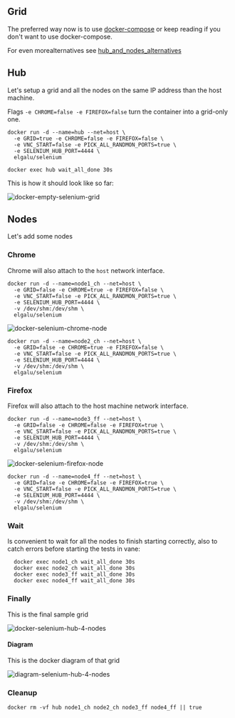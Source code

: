 ## Grid
The preferred way now is to use [docker-compose](./docker-compose.md) or keep reading if you don't want to use docker-compose.

For even morealternatives see [hub_and_nodes_alternatives](./hub_and_nodes_alternatives.md)

## Hub
Let's setup a grid and all the nodes on the same IP address than the host machine.

Flags `-e CHROME=false -e FIREFOX=false` turn the container into a grid-only one.

    docker run -d --name=hub --net=host \
      -e GRID=true -e CHROME=false -e FIREFOX=false \
      -e VNC_START=false -e PICK_ALL_RANDMON_PORTS=true \
      -e SELENIUM_HUB_PORT=4444 \
      elgalu/selenium

    docker exec hub wait_all_done 30s

This is how it should look like so far:

![docker-empty-selenium-grid](../images/empty_grid_console.png)

## Nodes
Let's add some nodes

### Chrome
Chrome will also attach to the `host` network interface.

    docker run -d --name=node1_ch --net=host \
      -e GRID=false -e CHROME=true -e FIREFOX=false \
      -e VNC_START=false -e PICK_ALL_RANDMON_PORTS=true \
      -e SELENIUM_HUB_PORT=4444 \
      -v /dev/shm:/dev/shm \
      elgalu/selenium

![docker-selenium-chrome-node](../images/chrome_grid_console.png)

    docker run -d --name=node2_ch --net=host \
      -e GRID=false -e CHROME=true -e FIREFOX=false \
      -e VNC_START=false -e PICK_ALL_RANDMON_PORTS=true \
      -e SELENIUM_HUB_PORT=4444 \
      -v /dev/shm:/dev/shm \
      elgalu/selenium

### Firefox
Firefox will also attach to the host machine network interface.

    docker run -d --name=node3_ff --net=host \
      -e GRID=false -e CHROME=false -e FIREFOX=true \
      -e VNC_START=false -e PICK_ALL_RANDMON_PORTS=true \
      -e SELENIUM_HUB_PORT=4444 \
      -v /dev/shm:/dev/shm \
      elgalu/selenium

![docker-selenium-firefox-node](../images/firefox_grid_console.png)

    docker run -d --name=node4_ff --net=host \
      -e GRID=false -e CHROME=false -e FIREFOX=true \
      -e VNC_START=false -e PICK_ALL_RANDMON_PORTS=true \
      -e SELENIUM_HUB_PORT=4444 \
      -v /dev/shm:/dev/shm \
      elgalu/selenium

### Wait
Is convenient to wait for all the nodes to finish starting correctly, also to catch errors before starting the tests in vane:

      docker exec node1_ch wait_all_done 30s
      docker exec node2_ch wait_all_done 30s
      docker exec node3_ff wait_all_done 30s
      docker exec node4_ff wait_all_done 30s

### Finally

This is the final sample grid

![docker-selenium-hub-4-nodes](../images/grid_4_nodes_random_ports_localhost.png)

#### Diagram
This is the docker diagram of that grid

![diagram-selenium-hub-4-nodes](../images/grid_4_nodes_diagram_host.png)

### Cleanup

    docker rm -vf hub node1_ch node2_ch node3_ff node4_ff || true
